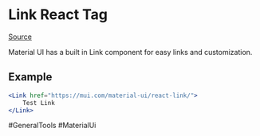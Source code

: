 # Link React Tag

[Source](https://mui.com/material-ui/react-link/)

Material UI has a built in Link component for easy links and customization. 

## Example

```jsx
<Link href="https://mui.com/material-ui/react-link/">
    Test Link
</Link>
```

#GeneralTools 
	#MaterialUi 